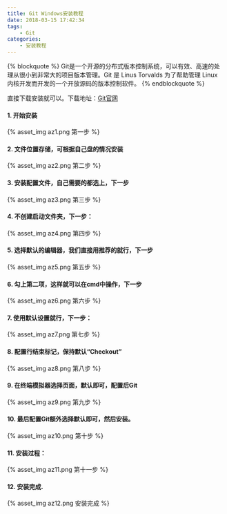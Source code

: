 ```yaml
---
title: Git Windows安装教程
date: 2018-03-15 17:42:34
tags:
    - Git
categories:
    - 安装教程
---
```

{% blockquote %}
Git是一个开源的分布式版本控制系统，可以有效、高速的处理从很小到非常大的项目版本管理。Git 是 Linus Torvalds 为了帮助管理 Linux 内核开发而开发的一个开放源码的版本控制软件。
{% endblockquote %}

直接下载安装就可以。下载地址：[Git官网](https://gitforwindows.org/)

#### 1. 开始安装

{% asset_img az1.png 第一步 %}

#### 2. 文件位置存储，可根据自己盘的情况安装

{% asset_img az2.png 第二步 %}

#### 3. 安装配置文件，自己需要的都选上，下一步

{% asset_img az3.png 第三步 %}

#### 4. 不创建启动文件夹，下一步：

{% asset_img az4.png 第四步 %}

#### 5. 选择默认的编辑器，我们直接用推荐的就行，下一步

{% asset_img az5.png 第五步 %}

#### 6. 勾上第二项，这样就可以在cmd中操作，下一步

{% asset_img az6.png 第六步 %}

#### 7. 使用默认设置就行，下一步：

{% asset_img az7.png 第七步 %}

#### 8. 配置行结束标记，保持默认“Checkout”

{% asset_img az8.png 第八步 %}

#### 9. 在终端模拟器选择页面，默认即可，配置后Git

{% asset_img az9.png 第九步 %}

#### 10. 最后配置Git额外选择默认即可，然后安装。

{% asset_img az10.png 第十步 %}

#### 11. 安装过程：

{% asset_img az11.png 第十一步 %}

#### 12. 安装完成.

{% asset_img az12.png 安装完成 %}

